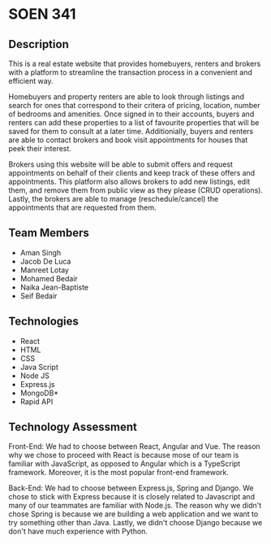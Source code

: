 # SOEN 341

## Description
This is a real estate website that provides homebuyers, renters and brokers with a  platform to streamline the transaction process in a convenient and efficient way. 

Homebuyers and property renters are able to look through listings and search for ones that correspond to their critera of pricing, location, number of bedrooms and amenities. Once signed in to their accounts, buyers and renters can add these properties to a list of favourite properties that will be saved for them to consult at a later time. Additionially, buyers and renters are able to contact brokers and book visit appointments for houses that peek their interest. 

Brokers using this website will be able to submit offers and request appointments on behalf of their clients and keep track of these offers and appointments. This platform also allows brokers to add new listings, edit them, and remove them from public view as they please (CRUD operations). Lastly, the brokers are able to manage (reschedule/cancel) the appointments that are requested from them. 

## Team Members

- Aman Singh
- Jacob De Luca
- Manreet Lotay
- Mohamed Bedair
- Naika Jean-Baptiste
- Seif Bedair

## Technologies

- React
- HTML
- CSS
- Java Script
- Node JS
- Express.js
- MongoDB*
- Rapid API

## Technology Assessment 

Front-End: We had to choose between React, Angular and Vue. The reason why we chose to proceed with React is because mose of our team is familiar with JavaScript, as opposed to Angular which is a TypeScript framework. Moreover, it is the most popular front-end framework. 

Back-End: We had to choose between Express.js, Spring and Django. We chose to stick with Express because it is closely related to Javascript and many of our teammates are familiar with Node.js. The reason why we didn't chose Spring is because we are building a web application and we want to try something other than Java. Lastly, we didn't choose Django because we don't have much experience with Python.
